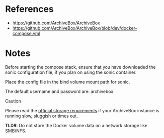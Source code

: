 # References

- https://github.com/ArchiveBox/ArchiveBox
- https://github.com/ArchiveBox/ArchiveBox/blob/dev/docker-compose.yml

# Notes

Before starting the compose stack, ensure that you have downloaded the sonic configuration file, if you plan on using the sonic container. 

Place the config file in the bind volume mount path for sonic.

The default username and password are: archivebox

> [!CAUTION]
> Please read the [official storage requirements](https://github.com/ArchiveBox/ArchiveBox#storage-requirements) if your ArchiveBox instance is running slow, sluggish or times out.
>
> **TLDR**: Do not store the Docker volume data on a network storage like SMB/NFS.
